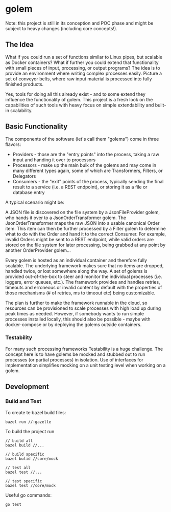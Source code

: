 # golem

Note: this project is still in its conception and POC phase and might be subject to heavy changes (including core concepts!).

## The Idea

What if you could run a set of functions similar to Linux pipes, but scalable as Docker containers?
What if further you could extend that functionality with small pieces of input, processing, or output programs?
The idea is to provide an environment where writing complex processes easily.
Picture a set of conveyor belts, where raw input material is processed into fully finished products.

Yes, tools for doing all this already exist - and to some extend they influence the functionality of golem.
This project is a fresh look on the capabilities of such tools with heavy focus on simple extendability and built-in scalability.

## Basic Functionality

The components of the software (let's call them "golems") come in three flavors:
* Providers - those are the "entry points" into the process, taking a raw input and handing it over to processors 
* Processors - make up the main bulk of the golems and may come in many different types again, some of which are Transformers, Filters, or Delegators
* Consumers - the "exit" points of the process, typically sending the final result to a service (i.e. a REST endpoint), or storing it as a file or database entry

A typical scenario might be:

A JSON file is discovered on the file system by a JsonFileProvider golem, who hands it over to a JsonOrderTransformer golem. The JsonOrderTransformer maps the raw JSON into a usable canonical Order item. This item can then be further processed by a Filter golem to determine what to do with the Order and hand it to the correct Consumer. For example, invalid Orders might be sent to a REST endpoint, while valid orders are stored on the file system for later processing, being grabbed at any point by another OrderProvider golem...

Every golem is hosted as an individual container and therefore fully scalable. The underlying framework makes sure that no items are dropped, handled twice, or lost somewhere along the way. A set of golems is provided out-of-the-box to steer and monitor the individual processes (i.e. loggers, error queues, etc.).
The framework provides and handles retries, timeouts and erroneous or invalid content by default with the properties of those mechanisms (# of retries, ms to timeout etc) being customizable.

The plan is further to make the framework runnable in the cloud, so resources can be provisioned to scale processes with high load up during peak times as needed. However, if somebody wants to run simple processes installed locally, this should also be possible - maybe with docker-compose or by deploying the golems outside containers.

### Testability

For many such processing frameworks Testability is a huge challenge. The concept here is to have golems be mocked and stubbed out to run processes (or partial processes) in isolation. Use of interfaces for implementation simplifies mocking on a unit testing level when working on a golem.

## Development

### Build and Test

To create te bazel build files:

    bazel run //:gazelle

To build the project run

    // build all
    bazel build //...

    // build specific
    bazel bulid //core/mock

    // test all
    bazel test //...

    // test specific
    bazel test //core/mock

Useful go commands:

    go test